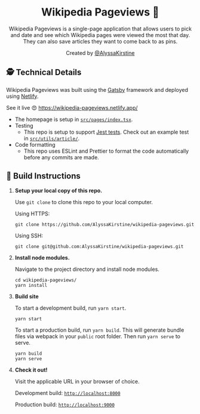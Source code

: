 <div align="center">
<h1>
  Wikipedia Pageviews 👀
</h1>
  <p>Wikipedia Pageviews is a single-page application that allows users to pick and date and see which Wikipedia pages were viewed the most that day. They can also save articles they want to come back to as pins.</p>
      <p>Created by <a href="https://github.com/AlyssaKirstine">@AlyssaKirstine</a></p>
  </div>

## 🕵️ Technical Details

Wikipedia Pageviews was built using the [Gatsby](https://www.gatsbyjs.com/) framework and deployed using [Netlify](https://www.netlify.com/).

See it live 😍 https://wikipedia-pageviews.netlify.app/

- The homepage is setup in [`src/pages/index.tsx`](https://github.com/AlyssaKirstine/wikipedia-pageviews/blob/main/src/pages/index.tsx).
- Testing
  - This repo is setup to support [Jest tests](https://jestjs.io/). Check out an example test in [`src/utils/article/`](https://github.com/AlyssaKirstine/wikipedia-pageviews/tree/main/src/utils/article/test.ts).
- Code formatting
  - This repo uses ESLint and Prettier to format the code automatically before any commits are made.

## 🚀 Build Instructions

1.  **Setup your local copy of this repo.**

    Use `git clone` to clone this repo to your local computer.

    Using HTTPS:

    ```shell
    git clone https://github.com/AlyssaKirstine/wikipedia-pageviews.git
    ```

    Using SSH:

    ```shell
    git clone git@github.com:AlyssaKirstine/wikipedia-pageviews.git
    ```

2.  **Install node modules.**

    Navigate to the project directory and install node modules.

    ```shell
    cd wikipedia-pageviews/
    yarn install
    ```

3.  **Build site**

    To start a development build, run `yarn start`.

    ```shell
    yarn start
    ```

    To start a production build, run `yarn build`. This will generate bundle files via webpack in your `public` root folder.
    Then run `yarn serve` to serve.

    ```shell
    yarn build
    yarn serve
    ```

4.  **Check it out!**

    Visit the applicable URL in your browser of choice.

    Development build: [`http://localhost:8000`](http://localhost:8000)

    Production build: [`http://localhost:9000`](http://localhost:9000)
